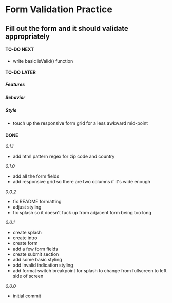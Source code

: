 # Form Validation Practice

## Fill out the form and it should validate appropriately

#### TO-DO NEXT

-   write basic isValid() function

#### TO-DO LATER

##### Features

##### Behavior

##### Style

-   touch up the responsive form grid for a less awkward mid-point

#### DONE

_0.1.1_

-   add html pattern regex for zip code and country

_0.1.0_

-   add all the form fields
-   add responsive grid so there are two columns if it's wide enough

_0.0.2_

-   fix README formatting
-   adjust styling
-   fix splash so it doesn't fuck up from adjacent form being too long

_0.0.1_

-   create splash
-   create intro
-   create form
-   add a few form fields
-   create submit section
-   add some basic styling
-   add invalid indication styling
-   add format switch breakpoint for splash to change from fullscreen to left side of screen

_0.0.0_

-   initial commit
